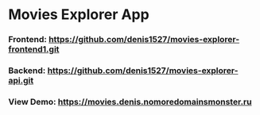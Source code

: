 # Movies Explorer App
### Frontend: https://github.com/denis1527/movies-explorer-frontend1.git
### Backend: https://github.com/denis1527/movies-explorer-api.git
### View Demo: https://movies.denis.nomoredomainsmonster.ru
